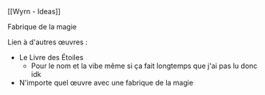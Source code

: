 [[Wyrn - Ideas]]

Fabrique de la magie

Lien à d'autres œuvres :
- Le Livre des Étoiles
	- Pour le nom et la vibe même si ça fait longtemps que j'ai pas lu donc idk
- N'importe quel œuvre avec une fabrique de la magie